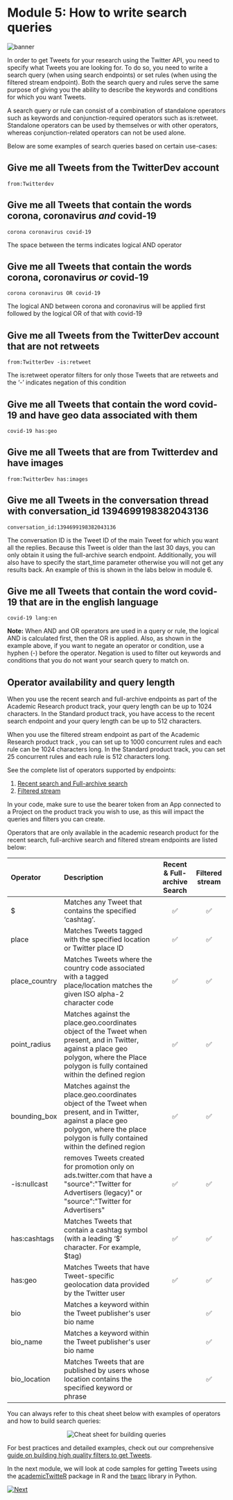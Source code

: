 # Module 5: How to write search queries

![banner](../assets/banner.png)

In order to get Tweets for your research using the Twitter API, you need to specify what Tweets you are looking for. To do so, you need to write a search query (when using search endpoints) or set rules (when using the filtered stream endpoint). Both the search query and rules serve the same purpose of giving you the ability to describe the keywords and conditions for which you want Tweets.

A search query or rule can consist of a combination of standalone operators such as keywords and conjunction-required operators such as is:retweet. Standalone operators can be used by themselves or with other operators, whereas conjunction-related operators can not be used alone.

Below are some examples of search queries based on certain use-cases:

## Give me all Tweets from the TwitterDev account

`from:Twitterdev`

## Give me all Tweets that contain the words corona, coronavirus *and* covid-19

`corona coronavirus covid-19`

The space between the terms indicates logical AND operator

## Give me all Tweets that contain the words corona, coronavirus *or* covid-19

`corona coronavirus OR covid-19`

The logical AND between corona and coronavirus will be applied first followed by the logical OR of that with covid-19

## Give me all Tweets from the TwitterDev account that are not retweets

`from:TwitterDev -is:retweet`

The is:retweet operator filters for only those Tweets that are retweets and the ‘-’ indicates negation of this condition

## Give me all Tweets that contain the word covid-19 and have geo data associated with them

`covid-19 has:geo`

## Give me all Tweets that are from Twitterdev and have images

`from:TwitterDev has:images`

## Give me all Tweets in the conversation thread with conversation_id 1394699198382043136

`conversation_id:1394699198382043136`

The conversation ID is the Tweet ID of the main Tweet for which you want all the replies. Because this Tweet is older than the last 30 days, you can only obtain it using the full-archive search endpoint. Additionally, you will also have to specify the start_time parameter otherwise you will not get any results back. An example of this is shown in the labs below in module 6.

## Give me all Tweets that contain the word covid-19 that are in the english language

`covid-19 lang:en`

**Note:** When AND and OR operators are used in a query or rule, the logical AND is calculated first, then the OR is applied. Also, as shown in the example above, if you want to negate an operator or condition, use a hyphen (-) before the operator. Negation is used to filter out keywords and conditions that you do not want your search query to match on.


## Operator availability and query length

When you use the recent search and full-archive endpoints as part of the Academic Research product track, your query length can be up to 1024 characters. In the Standard product track, you have access to the recent search endpoint and your query length can be up to 512 characters.

When you use the filtered stream endpoint as part of the Academic Research product track , you can set up to 1000 concurrent rules and each rule can be 1024 characters long. In the Standard product track, you can set 25 concurrent rules and each rule is 512 characters long.

See the complete list of operators supported by endpoints:

1. [Recent search and Full-archive search](https://developer.twitter.com/en/docs/twitter-api/tweets/search/integrate/build-a-query#availability)
2. [Filtered stream](https://developer.twitter.com/en/docs/twitter-api/tweets/filtered-stream/integrate/build-a-rule#availability)

In your code, make sure to use the bearer token from an App connected to a Project on the product track you wish to use, as this will impact the queries and filters you can create.

Operators that are only available in the academic research product for the recent search, full-archive search and filtered stream endpoints are listed below:

**Operator**|**Description**|**Recent & Full-archive Search**|**Filtered stream**
:-----|:-----|:-----:|:-----:
$|Matches any Tweet that contains the specified ‘cashtag’.|✅|✅
place|Matches Tweets tagged with the specified location or Twitter place ID|✅|✅
place_country|Matches Tweets where the country code associated with a tagged place/location matches the given ISO alpha-2 character code|✅|✅
point_radius|Matches against the place.geo.coordinates object of the Tweet when present, and in Twitter, against a place geo polygon, where the Place polygon is fully contained within the defined region|✅|✅
bounding_box|Matches against the place.geo.coordinates object of the Tweet when present, and in Twitter, against a place geo polygon, where the place polygon is fully contained within the defined region|✅|✅
-is:nullcast|removes Tweets created for promotion only on ads.twitter.com that have a "source":"Twitter for Advertisers (legacy)" or "source":"Twitter for Advertisers"|✅|✅
has:cashtags|Matches Tweets that contain a cashtag symbol (with a leading ‘$’ character. For example, $tag)|✅|✅
has:geo|Matches Tweets that have Tweet-specific geolocation data provided by the Twitter user|✅|✅
bio|Matches a keyword within the Tweet publisher's user bio name| |✅
bio_name|Matches a keyword within the Tweet publisher's user bio name| |✅
bio_location|Matches Tweets that are published by users whose location contains the specified keyword or phrase| |✅

You can always refer to this cheat sheet below with examples of operators and how to build search queries:

<p align="center">
  <img src="../cheatsheets/how_to_write_search_queries.png" alt="Cheat sheet for building queries"/>
</p>

For best practices and detailed examples, check out our comprehensive [guide on building high quality filters to get Tweets](https://developer.twitter.com/content/developer-twitter/en/docs/tutorials/building-high-quality-filters).

In the next module, we will look at code samples for getting Tweets using the [academicTwitteR](https://cran.r-project.org/web/packages/academictwitteR/index.html) package in R and the [twarc](https://github.com/DocNow/twarc) library in Python.

[![Next](../assets/next.png)](../modules/6-labs-code-samples.md)
